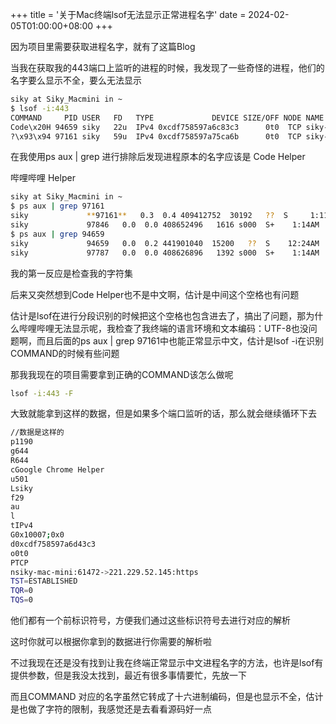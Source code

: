 +++
title = '关于Mac终端lsof无法显示正常进程名字'
date = 2024-02-05T01:00:00+08:00
+++


因为项目里需要获取进程名字，就有了这篇Blog

当我在获取我的443端口上监听的进程的时候，我发现了一些奇怪的进程，他们的名字要么显示不全，要么无法显示

```bash
siky at Siky_Macmini in ~ 
$ lsof -i:443
COMMAND     PID USER   FD   TYPE             DEVICE SIZE/OFF NODE NAME
Code\x20H 94659 siky   22u  IPv4 0xcdf758597a6c83c3      0t0  TCP siky-mac-mini:53734->20.205.69.80:https (ESTABLISHED)
?\x93\x94 97161 siky   59u  IPv4 0xcdf758597a75ca6b      0t0  TCP siky-mac-mini:53791->111.170.130.241:https (ESTABLISHED)
```

在我使用ps aux | grep 进行排除后发现进程原本的名字应该是
Code Helper

哔哩哔哩 Helper

```bash
siky at Siky_Macmini in ~ 
$ ps aux | grep 97161
siky             **97161**   0.3  0.4 409412752  30192   ??  S     1:11AM   0:00.94 /Applications/哔哩哔哩.app/Contents/Frameworks/哔哩哔哩 Helper.app/Contents/MacOS/哔哩哔哩 Helper --type=utility --utility-sub-type=network.mojom.NetworkService --lang=zh-CN --service-sandbox-type=network --no-sandbox --host-rules=MAP bilipc.bilibili.com localhost:53536 --user-data-dir=/Users/siky/Library/Application Support/bilibili --shared-files --field-trial-handle=1718379636,r,9439795961709248486,3376730300454549434,131072 --enable-features=PlatformHEVCDecoderSupport --disable-features=SpareRendererForSitePerProcess
siky             97846   0.0  0.0 408652496   1616 s000  S+    1:14AM   0:00.00 grep --color=auto --exclude-dir=.bzr --exclude-dir=CVS --exclude-dir=.git --exclude-dir=.hg --exclude-dir=.svn --exclude-dir=.idea --exclude-dir=.tox **97161
$ ps aux | grep 94659
siky             94659   0.0  0.2 441901040  15200   ??  S    12:24AM   0:01.00 /Applications/Visual Studio Code.app/Contents/Frameworks/Code Helper.app/Contents/MacOS/Code Helper --type=utility --utility-sub-type=network.mojom.NetworkService --lang=zh-CN --service-sandbox-type=network --user-data-dir=/Users/siky/Library/Application Support/Code --standard-schemes=vscode-webview,vscode-file --enable-sandbox --secure-schemes=vscode-webview,vscode-file --cors-schemes=vscode-webview,vscode-file --fetch-schemes=vscode-webview,vscode-file --service-worker-schemes=vscode-webview --code-cache-schemes=vscode-webview,vscode-file --shared-files --field-trial-handle=1718379636,r,5154262016076523702,16136674051785448622,262144 --disable-features=CalculateNativeWinOcclusion,SpareRendererForSitePerProcess --seatbelt-client=40
siky             97787   0.0  0.0 408626896   1392 s000  S+    1:14AM   0:00.00 grep --color=auto --exclude-dir=.bzr --exclude-dir=CVS --exclude-dir=.git --exclude-dir=.hg --exclude-dir=.svn --exclude-dir=.idea --exclude-dir=.tox 94659**
```

我的第一反应是检查我的字符集

后来又突然想到Code Helper也不是中文啊，估计是中间这个空格也有问题

估计是lsof在进行分段识别的时候把这个空格也包含进去了，搞出了问题，那为什么哔哩哔哩无法显示呢，我检查了我终端的语言环境和文本编码：UTF-8也没问题啊，而且后面的ps aux | grep 97161中也能正常显示中文，估计是lsof -i在识别COMMAND的时候有些问题

那我我现在的项目需要拿到正确的COMMAND该怎么做呢

```bash
lsof -i:443 -F
```

大致就能拿到这样的数据，但是如果多个端口监听的话，那么就会继续循环下去

```bash
//数据是这样的
p1190
g644
R644
cGoogle Chrome Helper
u501
Lsiky
f29
au
l
tIPv4
G0x10007;0x0
d0xcdf758597a6d43c3
o0t0
PTCP
nsiky-mac-mini:61472->221.229.52.145:https
TST=ESTABLISHED
TQR=0
TQS=0

```

他们都有一个前标识符号，方便我们通过这些标识符号去进行对应的解析

这时你就可以根据你拿到的数据进行你需要的解析啦

不过我现在还是没有找到让我在终端正常显示中文进程名字的方法，也许是lsof有提供参数，但是我没太找到，最近有很多事情要忙，先放一下

而且COMMAND 对应的名字虽然它转成了十六进制编码，但是也显示不全，估计是也做了字符的限制，我感觉还是去看看源码好一点